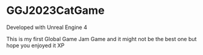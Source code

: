 # GGJ2023CatGame

Developed with Unreal Engine 4

This is my first Global Game Jam Game and it might not be the best one but hope you enjoyed it XP
